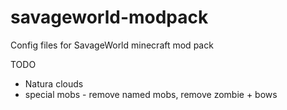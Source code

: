 savageworld-modpack
============================

Config files for SavageWorld minecraft mod pack



TODO
+ Natura clouds
+ special mobs - remove named mobs, remove zombie + bows

